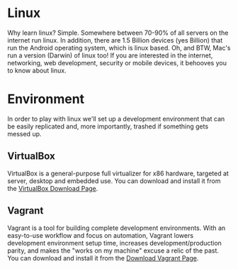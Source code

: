 # Linux

Why learn linux?  Simple.  Somewhere between 70-90% of all servers on the internet run linux.  In addition, there are 1.5 Billion devices (yes Billion) that run the Android operating system, which is linux based.  Oh, and BTW, Mac's run a version (Darwin) of linux too!  If you are interested in the internet, networking, web development, security or mobile devices, it behooves you to know about linux.

# Environment
In order to play with linux we'll set up a development environment that can be easily replicated and, more importantly, trashed if something gets messed up.

## VirtualBox
VirtualBox is a general-purpose full virtualizer for x86 hardware, targeted at server, desktop and embedded use.  You can download and install it from the [VirtualBox Download Page](https://www.virtualbox.org/wiki/Downloads).

## Vagrant
Vagrant is a tool for building complete development environments. With an easy-to-use workflow and focus on automation, Vagrant lowers development environment setup time, increases development/production parity, and makes the "works on my machine" excuse a relic of the past.  You can download and install it from the [Download Vagrant Page](https://www.vagrantup.com/downloads.html).
